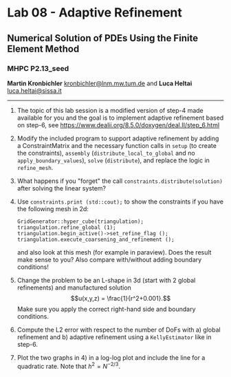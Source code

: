 #  Lab 08 - Adaptive Refinement
## Numerical Solution of PDEs Using the Finite Element Method 
### MHPC P2.13_seed

**Martin Kronbichler** <kronbichler@lnm.mw.tum.de> 
and
**Luca Heltai** <luca.heltai@sissa.it>

* * * * *

 1. The topic of this lab session is a modified version of step-4 made
    available for you and the goal is to implement adaptive refinement based on
    step-6, see <https://www.dealii.org/8.5.0/doxygen/deal.II/step_6.html>

 2. Modify the included program to support adaptive refinement by adding a
    ConstraintMatrix and the necessary function calls in ``setup`` (to create
    the constraints), ``assembly`` (``distribute_local_to_global`` and no
    ``apply_boundary_values``), ``solve`` (``distribute``), and replace the
    logic in ``refine_mesh``.

 3. What happens if you "forget" the call ``constraints.distribute(solution)``
    after solving the linear system?

 4. Use ``constraints.print (std::cout);`` to show the constraints if you have
    the following mesh in 2d:

    ~~~~~
    GridGenerator::hyper_cube(triangulation);
    triangulation.refine_global (1);
    triangulation.begin_active()->set_refine_flag ();
    triangulation.execute_coarsening_and_refinement ();       
    ~~~~~

    and also look at this mesh (for example in paraview). Does the result make
    sense to you? Also compare with/without adding boundary conditions!

 5. Change the problem to be an L-shape in 3d (start with 2 global refinements)
    and manufactured solution 
    $$u(x,y,z) = \frac{1}{r^2+0.001}.$$
    Make sure you apply the correct right-hand side and boundary conditions.

 6. Compute the L2 error with respect to the number of DoFs with a) global refinement and 
    b) adaptive refinement using a ``KellyEstimator`` like in step-6.

 7. Plot the two graphs in 4) in a log-log plot and include the line for a
    quadratic rate. Note that $h^2 = N^{-2/3}$.
